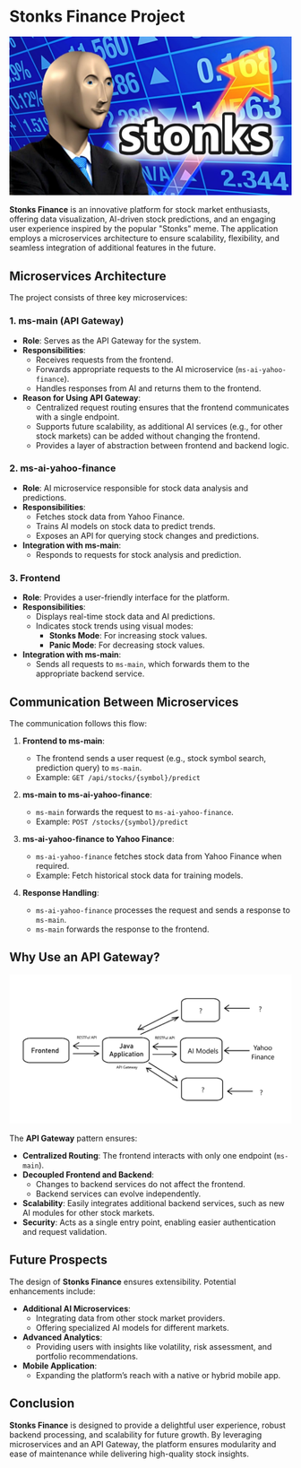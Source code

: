 # Stonks Finance Project
![](./readme_images/stonks-image.jpg)


**Stonks Finance** is an innovative platform for stock market enthusiasts, offering data visualization, AI-driven stock predictions, and an engaging user experience inspired by the popular "Stonks" meme. The application employs a microservices architecture to ensure scalability, flexibility, and seamless integration of additional features in the future.

## Microservices Architecture

The project consists of three key microservices:

### 1. **ms-main (API Gateway)**
- **Role**: Serves as the API Gateway for the system.
- **Responsibilities**:
  - Receives requests from the frontend.
  - Forwards appropriate requests to the AI microservice (`ms-ai-yahoo-finance`).
  - Handles responses from AI and returns them to the frontend.
- **Reason for Using API Gateway**:
  - Centralized request routing ensures that the frontend communicates with a single endpoint.
  - Supports future scalability, as additional AI services (e.g., for other stock markets) can be added without changing the frontend.
  - Provides a layer of abstraction between frontend and backend logic.

### 2. **ms-ai-yahoo-finance**
- **Role**: AI microservice responsible for stock data analysis and predictions.
- **Responsibilities**:
  - Fetches stock data from Yahoo Finance.
  - Trains AI models on stock data to predict trends.
  - Exposes an API for querying stock changes and predictions.
- **Integration with ms-main**:
  - Responds to requests for stock analysis and prediction.

### 3. **Frontend**
- **Role**: Provides a user-friendly interface for the platform.
- **Responsibilities**:
  - Displays real-time stock data and AI predictions.
  - Indicates stock trends using visual modes:
    - **Stonks Mode**: For increasing stock values.
    - **Panic Mode**: For decreasing stock values.
- **Integration with ms-main**:
  - Sends all requests to `ms-main`, which forwards them to the appropriate backend service.

## Communication Between Microservices
The communication follows this flow:

1. **Frontend to ms-main**:
   - The frontend sends a user request (e.g., stock symbol search, prediction query) to `ms-main`.
   - Example: `GET /api/stocks/{symbol}/predict`

2. **ms-main to ms-ai-yahoo-finance**:
   - `ms-main` forwards the request to `ms-ai-yahoo-finance`.
   - Example: `POST /stocks/{symbol}/predict`

3. **ms-ai-yahoo-finance to Yahoo Finance**:
   - `ms-ai-yahoo-finance` fetches stock data from Yahoo Finance when required.
   - Example: Fetch historical stock data for training models.

4. **Response Handling**:
   - `ms-ai-yahoo-finance` processes the request and sends a response to `ms-main`.
   - `ms-main` forwards the response to the frontend.

## Why Use an API Gateway?
![](./readme_images/architecture.png)

The **API Gateway** pattern ensures:
- **Centralized Routing**: The frontend interacts with only one endpoint (`ms-main`).
- **Decoupled Frontend and Backend**:
  - Changes to backend services do not affect the frontend.
  - Backend services can evolve independently.
- **Scalability**: Easily integrates additional backend services, such as new AI modules for other stock markets.
- **Security**: Acts as a single entry point, enabling easier authentication and request validation.

## Future Prospects
The design of **Stonks Finance** ensures extensibility. Potential enhancements include:
- **Additional AI Microservices**:
  - Integrating data from other stock market providers.
  - Offering specialized AI models for different markets.
- **Advanced Analytics**:
  - Providing users with insights like volatility, risk assessment, and portfolio recommendations.
- **Mobile Application**:
  - Expanding the platform’s reach with a native or hybrid mobile app.
  

## Conclusion
**Stonks Finance** is designed to provide a delightful user experience, robust backend processing, and scalability for future growth. By leveraging microservices and an API Gateway, the platform ensures modularity and ease of maintenance while delivering high-quality stock insights.
